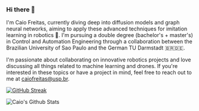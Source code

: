 ### Hi there 👋

I'm Caio Freitas, currently diving deep into diffusion models and graph neural networks, aiming to apply these advanced techniques for imitation learning in robotics 🤖. I'm pursuing a double degree (bachelor's + master's) in Control and Automation Engineering through a collaboration between the Brazilian University of Sao Paulo and the German TU Darmstadt 🇧🇷🇩🇪. 

I'm passionate about collaborating on innovative robotics projects and love discussing all things related to machine learning and drones. If you're interested in these topics or have a project in mind, feel free to reach out to me at caiofreitas@usp.br.

[![GitHub Streak](https://github-readme-streak-stats.herokuapp.com/?user=caio-freitas&theme=graywhite)](https://github.com/caio-freitas)

![Caio's Github Stats](https://github-readme-stats.vercel.app/api?username=caio-freitas&count_private=true&show_icons=true&hide=contribs&theme=graywhite)
